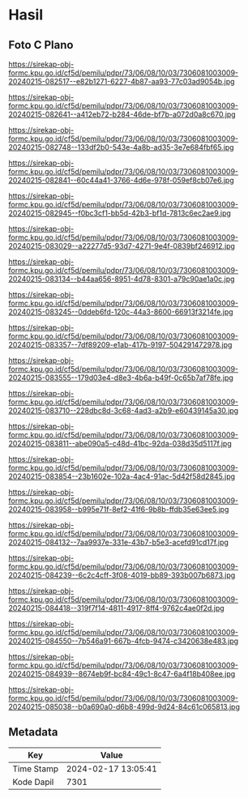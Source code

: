 # Hasil

## Foto C Plano

https://sirekap-obj-formc.kpu.go.id/cf5d/pemilu/pdpr/73/06/08/10/03/7306081003009-20240215-082517--e82b1271-6227-4b87-aa93-77c03ad9054b.jpg

https://sirekap-obj-formc.kpu.go.id/cf5d/pemilu/pdpr/73/06/08/10/03/7306081003009-20240215-082641--a412eb72-b284-46de-bf7b-a072d0a8c670.jpg

https://sirekap-obj-formc.kpu.go.id/cf5d/pemilu/pdpr/73/06/08/10/03/7306081003009-20240215-082748--133df2b0-543e-4a8b-ad35-3e7e684fbf65.jpg

https://sirekap-obj-formc.kpu.go.id/cf5d/pemilu/pdpr/73/06/08/10/03/7306081003009-20240215-082841--60c44a41-3766-4d6e-978f-059ef8cb07e6.jpg

https://sirekap-obj-formc.kpu.go.id/cf5d/pemilu/pdpr/73/06/08/10/03/7306081003009-20240215-082945--f0bc3cf1-bb5d-42b3-bf1d-7813c6ec2ae9.jpg

https://sirekap-obj-formc.kpu.go.id/cf5d/pemilu/pdpr/73/06/08/10/03/7306081003009-20240215-083029--a22277d5-93d7-4271-9e4f-0839bf246912.jpg

https://sirekap-obj-formc.kpu.go.id/cf5d/pemilu/pdpr/73/06/08/10/03/7306081003009-20240215-083134--b44aa656-8951-4d78-8301-a79c90ae1a0c.jpg

https://sirekap-obj-formc.kpu.go.id/cf5d/pemilu/pdpr/73/06/08/10/03/7306081003009-20240215-083245--0ddeb6fd-120c-44a3-8600-66913f3214fe.jpg

https://sirekap-obj-formc.kpu.go.id/cf5d/pemilu/pdpr/73/06/08/10/03/7306081003009-20240215-083357--7df89209-e1ab-417b-9197-504291472978.jpg

https://sirekap-obj-formc.kpu.go.id/cf5d/pemilu/pdpr/73/06/08/10/03/7306081003009-20240215-083555--179d03e4-d8e3-4b6a-b49f-0c65b7af78fe.jpg

https://sirekap-obj-formc.kpu.go.id/cf5d/pemilu/pdpr/73/06/08/10/03/7306081003009-20240215-083710--228dbc8d-3c68-4ad3-a2b9-e60439145a30.jpg

https://sirekap-obj-formc.kpu.go.id/cf5d/pemilu/pdpr/73/06/08/10/03/7306081003009-20240215-083811--abe090a5-c48d-41bc-92da-038d35d5117f.jpg

https://sirekap-obj-formc.kpu.go.id/cf5d/pemilu/pdpr/73/06/08/10/03/7306081003009-20240215-083854--23b1602e-102a-4ac4-91ac-5d42f58d2845.jpg

https://sirekap-obj-formc.kpu.go.id/cf5d/pemilu/pdpr/73/06/08/10/03/7306081003009-20240215-083958--b995e71f-8ef2-41f6-9b8b-ffdb35e63ee5.jpg

https://sirekap-obj-formc.kpu.go.id/cf5d/pemilu/pdpr/73/06/08/10/03/7306081003009-20240215-084132--7aa9937e-331e-43b7-b5e3-acefd91cd17f.jpg

https://sirekap-obj-formc.kpu.go.id/cf5d/pemilu/pdpr/73/06/08/10/03/7306081003009-20240215-084239--6c2c4cff-3f08-4019-bb89-393b007b6873.jpg

https://sirekap-obj-formc.kpu.go.id/cf5d/pemilu/pdpr/73/06/08/10/03/7306081003009-20240215-084418--319f7f14-4811-4917-8ff4-9762c4ae0f2d.jpg

https://sirekap-obj-formc.kpu.go.id/cf5d/pemilu/pdpr/73/06/08/10/03/7306081003009-20240215-084550--7b546a91-667b-4fcb-9474-c3420638e483.jpg

https://sirekap-obj-formc.kpu.go.id/cf5d/pemilu/pdpr/73/06/08/10/03/7306081003009-20240215-084939--8674eb9f-bc84-49c1-8c47-6a4f18b408ee.jpg

https://sirekap-obj-formc.kpu.go.id/cf5d/pemilu/pdpr/73/06/08/10/03/7306081003009-20240215-085038--b0a690a0-d6b8-499d-9d24-84c61c065813.jpg


## Metadata

| Key        | Value               |
| ---------- | ------------------- |
| Time Stamp | 2024-02-17 13:05:41 |
| Kode Dapil | 7301                |




